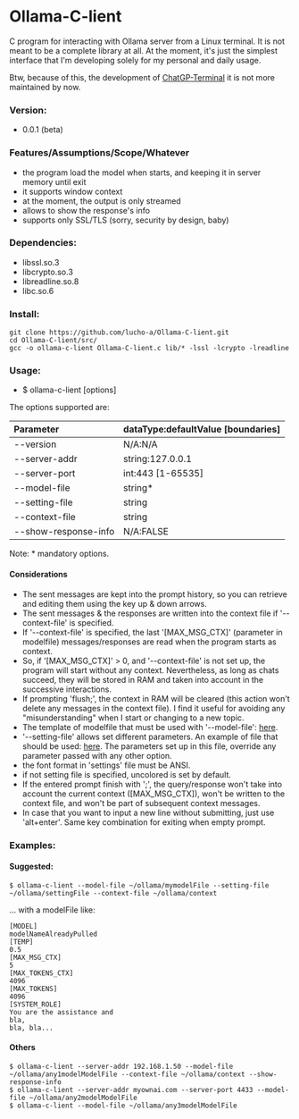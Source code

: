 # Ollama-C-lient

C program for interacting with Ollama server from a Linux terminal. It is not meant to be a complete library at all. At the moment, it's just the simplest interface that I'm developing solely for my personal and daily usage.

Btw, because of this, the development of [ChatGP-Terminal](https://github.com/Lucho-A/ChatGP-Terminal) it is not more maintained by now.

### Version:

- 0.0.1 (beta)

### Features/Assumptions/Scope/Whatever

- the program load the model when starts, and keeping it in server memory until exit
- it supports window context
- at the moment, the output is only streamed
- allows to show the response's info
- supports only SSL/TLS (sorry, security by design, baby)

### Dependencies:

- libssl.so.3
- libcrypto.so.3
- libreadline.so.8
- libc.so.6

### Install:

```
git clone https://github.com/lucho-a/Ollama-C-lient.git
cd Ollama-C-lient/src/
gcc -o ollama-c-lient Ollama-C-lient.c lib/* -lssl -lcrypto -lreadline
```

### Usage:

- $ ollama-c-lient [options]

The options supported are:

| Parameter | dataType:defaultValue [boundaries] |
|:--------- | :---------------------------------
|--version | N/A:N/A |
|--server-addr | string:127.0.0.1 |
|--server-port | int:443 [1-65535] |
|--model-file | string* |
|--setting-file | string |
|--context-file | string |
|--show-response-info | N/A:FALSE |

Note: * mandatory options.

#### Considerations

- The sent messages are kept into the prompt history, so you can retrieve and editing them using the key up & down arrows.
- The sent messages & the responses are written into the context file if '--context-file' is specified.
- If '--context-file' is specified, the last '[MAX_MSG_CTX]' (parameter in modelfile) messages/responses are read when the program starts as context.
- So, if '[MAX_MSG_CTX]' > 0, and '--context-file' is not set up, the program will start without any context. Nevertheless, as long as chats succeed, they will be stored in RAM and taken into account in the successive interactions.
- If prompting 'flush;', the context in RAM will be cleared (this action won't delete any messages in the context file). I find it useful for avoiding any "misunderstanding" when I start or changing to a new topic.
- The template of modelfile that must be used with '--model-file': [here](https://github.com/Lucho-A/Ollama-C-lient/tree/master/model-file).
- '--setting-file' allows set different parameters. An example of file that should be used: [here](https://github.com/Lucho-A/Ollama-C-lient/tree/master/setting-file). The parameters set up in this file, override any parameter passed with any other option.
- the font format in 'settings' file must be ANSI.
- if not setting file is specified, uncolored is set by default.
- If the entered prompt finish with ';', the query/response won't take into account the current context ([MAX_MSG_CTX]), won't be written to the context file, and won't be part of subsequent context messages.
- In case that you want to input a new line without submitting, just use 'alt+enter'. Same key combination for exiting when empty prompt.

### Examples:

#### Suggested:

```
$ ollama-c-lient --model-file ~/ollama/mymodelFile --setting-file ~/ollama/settingFile --context-file ~/ollama/context
```

... with a modelFile like:

```
[MODEL]
modelNameAlreadyPulled
[TEMP]
0.5
[MAX_MSG_CTX]
5
[MAX_TOKENS_CTX]
4096
[MAX_TOKENS]
4096
[SYSTEM_ROLE]
You are the assistance and
bla,
bla, bla...
```

#### Others

```
$ ollama-c-lient --server-addr 192.168.1.50 --model-file ~/ollama/any1modelModelFile --context-file ~/ollama/context --show-response-info
$ ollama-c-lient --server-addr myownai.com --server-port 4433 --model-file ~/ollama/any2modelModelFile
$ ollama-c-lient --model-file ~/ollama/any3modelModelFile
```






